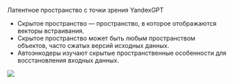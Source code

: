 Латентное пространство c точки зрения YandexGPT

   - Скрытое пространство — пространство, в которое отображаются векторы встраивания. 
   - Скрытое пространство может быть любым пространством объектов, часто сжатых версий исходных данных. 
   - Автоэнкодеры изучают скрытые пространственные особенности для восстановления входных данных.


![](Pasted%20image%2020250701104340.png)